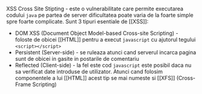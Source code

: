 XSS Cross Site Stipting - este o vulnerabilitate care permite executarea codului `java` pe partea de server dificultatea poate varia de la foarte simple spre foarte complicate.
Sunt 3 tipuri esentiale de [[XSS]]:
- DOM XSS (Document Object Model-based Cross-site Scripting) - foloste de obicei [[HTML]] pentru a execut `javascript` cu ajutorul tegului `<script></script>`
- Persistent (Server-side) - se ruleaza atunci cand serverul incarca pagina sunt de obicei in gasite in postarile de comentariu
- Reflected (Client-side) - la fel este cod `javascript` este posibil daca nu sa verificat date introduse de utilizator.
Atunci cand folosim componentele a lui [[HTML]] acest tip se mai numeste si [[XFS]] (Cross-Frame Scripting) 